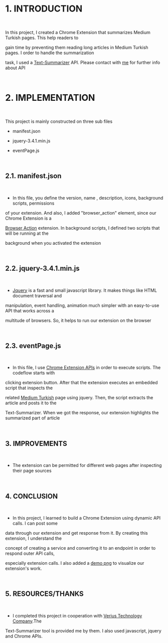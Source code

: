 
# 1. INTRODUCTION

<br>

In this project, I created a Chrome Extension that summarizes Medium Turkish pages. This help readers to 

gain time by preventing them reading long articles in Medium Turkish pages. I order to handle the summarization 

task, I used a [Text-Summarizer](http://aiaas.verius.com.tr/text_summarization) API. Please contact with [me](https://www.linkedin.com/in/selamettin-dirik/) for further info about API

<br>

# 2. IMPLEMENTATION

<br>

This project is mainly constructed on three sub files

* manifest.json

* jquery-3.4.1.min.js

* eventPage.js

<br>

## 2.1. manifest.json

<br>

* In this file, you define the version, name , description, icons, background scripts, permissions 

of your extension. And also, I added "browser_action" element, since our Chrome Extension is a 

[Browser Action](https://developer.chrome.com/extensions/browserAction) extension. In background scripts, I defined two scripts that will be running at the 

background when you activated the extension

<br>

## 2.2. jquery-3.4.1.min.js

<br>

* [Jquery](https://jquery.com/) is a fast and small javascript library. It makes things like HTML document traversal and 

manipulation, event handling, animation much simpler with an easy-to-use API that works across a 

multitude of browsers. So, it helps to run our extension on the browser

<br>

## 2.3.  eventPage.js

<br>

*   In this file, I use [Chrome Extension APIs](https://developer.chrome.com/extensions/api_index) in order to execute scripts. The codeflow starts with 

clicking extension button. After that the extension executes an embedded script that inspects the 

related [Medium Turkish](https://medium.com/turkce) page using jquery. Then, the script extracts the article and posts it to the

Text-Summarizer. When we got the response, our extension highlights the summarized part of article

<br>

## 3. IMPROVEMENTS

<br>

*   The extension can be permitted for different web pages after inspecting their page sources

<br>

## 4. CONCLUSION

<br>

*   In this project, I learned to build a Chrome Extension using dynamic API calls. I can post some 

data through our extension and get response from it. By creating this extension, I understand the 

concept of creating a service and converting it to an endpoint in order to respond outer API calls,

especially extension calls. I also added a [demo png](https://github.com/slmttndrk/Sumedium-Chrome-Extension/blob/master/demo.PNG) to visualize our extension's work.

<br>

## 5. RESOURCES/THANKS

<br>

*   I completed this project in cooperation with [Verius Technology Company](https://verius.com.tr/).The 

Text-Summarizer tool is provided me by them. I also used javascript, jquery and Chrome APIs.


<br>
